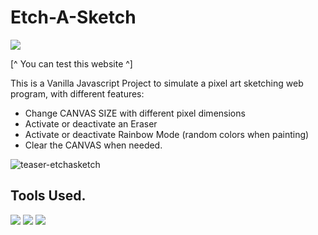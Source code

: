 # Etch-A-Sketch

<a href="https://emilioblacksmith.github.io/Etch-A-Sketch/"><img src="https://img.shields.io/website-up-down-green-red/http/emilioblacksmith.github.io/Etch-A-Sketch/" /></a>

[^ You can test this website ^]

This is a Vanilla Javascript Project to simulate a pixel art sketching web program, with different features:

- Change CANVAS SIZE with different pixel dimensions
- Activate or deactivate an Eraser
- Activate or deactivate Rainbow Mode (random colors when painting)
- Clear the CANVAS when needed.

![teaser-etchasketch](https://user-images.githubusercontent.com/71019624/202525687-6f1695cb-549c-4ff9-a7ef-2542a416e106.gif)

## Tools Used.
<p>
    <img src="https://img.shields.io/badge/JavaScript-323330?style=for-the-badge&logo=javascript&logoColor=F7DF1E"/>
    <img src="https://img.shields.io/badge/HTML5-E34F26?style=for-the-badge&logo=html5&logoColor=white"/>
    <img src="https://img.shields.io/badge/CSS3-1572B6?style=for-the-badge&logo=css3&logoColor=white"/>
</p>
